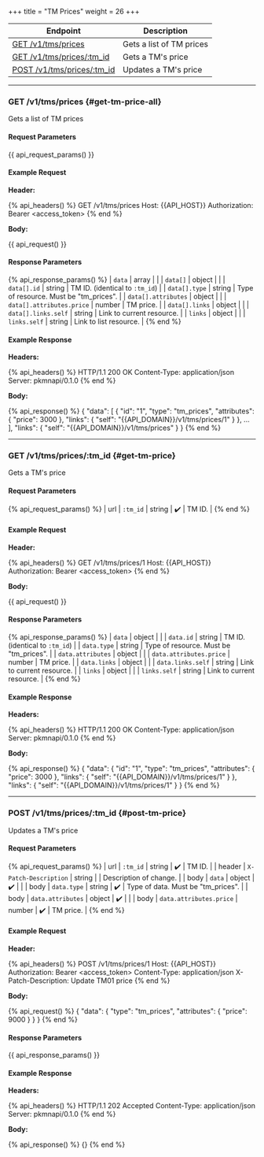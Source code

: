 +++
title = "TM Prices"
weight = 26
+++

| Endpoint                                     | Description              |
|----------------------------------------------|--------------------------|
| [GET /v1/tms/prices](#get-tm-price-all)      | Gets a list of TM prices |
| [GET /v1/tms/prices/:tm_id](#get-tm-price)   | Gets a TM's price        |
| [POST /v1/tms/prices/:tm_id](#post-tm-price) | Updates a TM's price     |

---

### GET /v1/tms/prices {#get-tm-price-all}

Gets a list of TM prices

#### Request Parameters

{{ api_request_params() }}

#### Example Request

**Header:**

{% api_headers() %}
GET /v1/tms/prices
Host: {{API_HOST}}
Authorization: Bearer <access_token>
{% end %}

**Body:**

{{ api_request() }}

#### Response Parameters

{% api_response_params() %}
| `data`                    | array  |                                        |
| `data[]`                  | object |                                        |
| `data[].id`               | string | TM ID. (identical to `:tm_id`)         |
| `data[].type`             | string | Type of resource. Must be "tm_prices". |
| `data[].attributes`       | object |                                        |
| `data[].attributes.price` | number | TM price.                              |
| `data[].links`            | object |                                        |
| `data[].links.self`       | string | Link to current resource.              |
| `links`                   | object |                                        |
| `links.self`              | string | Link to list resource.                 |
{% end %}

#### Example Response

**Headers:**

{% api_headers() %}
HTTP/1.1 200 OK
Content-Type: application/json
Server: pkmnapi/0.1.0
{% end %}

**Body:**

{% api_response() %}
{
    "data": [
        {
            "id": "1",
            "type": "tm_prices",
            "attributes": {
                "price": 3000
            },
            "links": {
                "self": "{{API_DOMAIN}}/v1/tms/prices/1"
            }
        },
        ...
    ],
    "links": {
        "self": "{{API_DOMAIN}}/v1/tms/prices"
    }
}
{% end %}

---

### GET /v1/tms/prices/:tm_id {#get-tm-price}

Gets a TM's price

#### Request Parameters

{% api_request_params() %}
| url | `:tm_id` | string | ✔️ | TM ID. |
{% end %}

#### Example Request

**Header:**

{% api_headers() %}
GET /v1/tms/prices/1
Host: {{API_HOST}}
Authorization: Bearer <access_token>
{% end %}

**Body:**

{{ api_request() }}

#### Response Parameters

{% api_response_params() %}
| `data`                  | object |                                        |
| `data.id`               | string | TM ID. (identical to `:tm_id`)         |
| `data.type`             | string | Type of resource. Must be "tm_prices". |
| `data.attributes`       | object |                                        |
| `data.attributes.price` | number | TM price.                              |
| `data.links`            | object |                                        |
| `data.links.self`       | string | Link to current resource.              |
| `links`                 | object |                                        |
| `links.self`            | string | Link to current resource.              |
{% end %}

#### Example Response

**Headers:**

{% api_headers() %}
HTTP/1.1 200 OK
Content-Type: application/json
Server: pkmnapi/0.1.0
{% end %}

**Body:**

{% api_response() %}
{
    "data": {
        "id": "1",
        "type": "tm_prices",
        "attributes": {
            "price": 3000
        },
        "links": {
            "self": "{{API_DOMAIN}}/v1/tms/prices/1"
        }
    },
    "links": {
        "self": "{{API_DOMAIN}}/v1/tms/prices/1"
    }
}
{% end %}

---

### POST /v1/tms/prices/:tm_id {#post-tm-price}

Updates a TM's price

#### Request Parameters

{% api_request_params() %}
| url    | `:tm_id`                | string | ✔️ | TM ID.                             |
| header | `X-Patch-Description`   | string |   | Description of change.             |
| body   | `data`                  | object | ✔️ |                                    |
| body   | `data.type`             | string | ✔️ | Type of data. Must be "tm_prices". |
| body   | `data.attributes`       | object | ✔️ |                                    |
| body   | `data.attributes.price` | number | ✔️ | TM price.                          |
{% end %}

#### Example Request

**Header:**

{% api_headers() %}
POST /v1/tms/prices/1
Host: {{API_HOST}}
Authorization: Bearer <access_token>
Content-Type: application/json
X-Patch-Description: Update TM01 price
{% end %}

**Body:**

{% api_request() %}
{
    "data": {
        "type": "tm_prices",
        "attributes": {
            "price": 9000
        }
    }
}
{% end %}

#### Response Parameters

{{ api_response_params() }}

#### Example Response

**Headers:**

{% api_headers() %}
HTTP/1.1 202 Accepted
Content-Type: application/json
Server: pkmnapi/0.1.0
{% end %}

**Body:**

{% api_response() %}
{}
{% end %}
